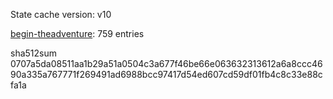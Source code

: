 State cache version: v10

[begin-theadventure](https://github.com/begin-theadventure): 759 entries

sha512sum 0707a5da08511aa1b29a51a0504c3a677f46be66e063632313612a6a8ccc4690a335a767771f269491ad6988bcc97417d54ed607cd59df01fb4c8c33e88cfa1a